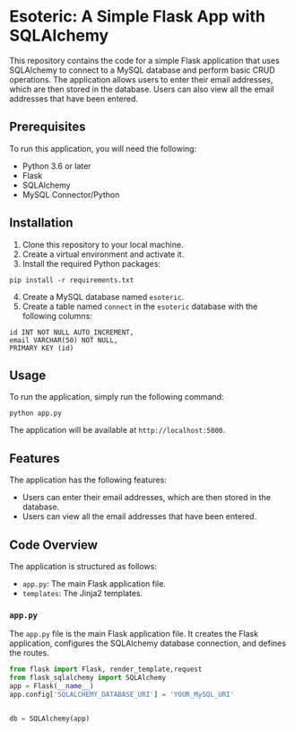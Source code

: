  # Esoteric: A Simple Flask App with SQLAlchemy

This repository contains the code for a simple Flask application that uses SQLAlchemy to connect to a MySQL database and perform basic CRUD operations. The application allows users to enter their email addresses, which are then stored in the database. Users can also view all the email addresses that have been entered.

## Prerequisites

To run this application, you will need the following:

* Python 3.6 or later
* Flask
* SQLAlchemy
* MySQL Connector/Python

## Installation

1. Clone this repository to your local machine.
2. Create a virtual environment and activate it.
3. Install the required Python packages:

```
pip install -r requirements.txt
```

4. Create a MySQL database named `esoteric`.
5. Create a table named `connect` in the `esoteric` database with the following columns:

```
id INT NOT NULL AUTO_INCREMENT,
email VARCHAR(50) NOT NULL,
PRIMARY KEY (id)
```

## Usage

To run the application, simply run the following command:

```
python app.py
```

The application will be available at `http://localhost:5000`.

## Features

The application has the following features:

* Users can enter their email addresses, which are then stored in the database.
* Users can view all the email addresses that have been entered.

## Code Overview

The application is structured as follows:

* `app.py`: The main Flask application file.
* `templates`: The Jinja2 templates.

### `app.py`

The `app.py` file is the main Flask application file. It creates the Flask application, configures the SQLAlchemy database connection, and defines the routes.

```python
from flask import Flask, render_template,request
from flask_sqlalchemy import SQLAlchemy
app = Flask(__name__)
app.config['SQLALCHEMY_DATABASE_URI'] = 'YOUR_MySQL_URI'


db = SQLAlchemy(app)
```


